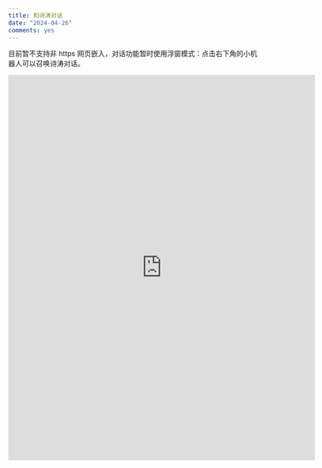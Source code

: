 ```yaml
---
title: 和诗涛对话
date: "2024-04-26"
comments: yes
---
```


目前暂不支持非 https 网页嵌入，对话功能暂时使用浮窗模式：点击右下角的小机器人可以召唤诗涛对话。

<iframe 
src="http://49.234.56.82:8080/ui/chat/fcfe1ed7c595cbce"
style="width: 620px; height: 780px;" 
frameborder="0">
</iframe>

<script 
async
defer
src="http://49.234.56.82:8080/api/application/embed?protocol=http&host=49.234.56.82:8080&token=fcfe1ed7c595cbce">
</script>


